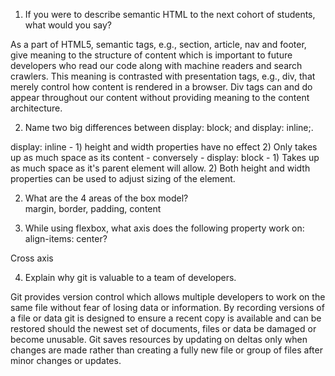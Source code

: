 
1. If you were to describe semantic HTML to the next cohort of students, what would you say?

As a part of HTML5, semantic tags, e.g., section, article, nav and footer, give meaning to the structure of content which is important to future developers who read our code along with machine readers and search crawlers. This meaning is contrasted with presentation tags, e.g., div, that merely control how content is rendered in a browser. Div tags can and do appear throughout our content without providing meaning to the content architecture.

2. Name two big differences between display: block; and display: inline;.

display: inline - 1) height and width properties have no effect 2) Only takes up as much space as its content - conversely -
display: block - 1) Takes up as much space as it's parent element will allow. 2) Both height and width properties can be used to adjust sizing of the element.

2. What are the 4 areas of the box model?    
margin, border, padding, content

3. While using flexbox, what axis does the following property work on: align-items: center?  

Cross axis

4. Explain why git is valuable to a team of developers.

Git provides version control which allows multiple developers to work on the same file without fear of losing data or information. By recording versions of a file or data git is designed to ensure a recent copy is available and can be restored should the newest set of documents, files or data be damaged or become unusable.  Git saves resources by updating on deltas only when changes are made rather than creating a fully new file or group of files after minor changes or updates. 